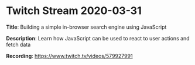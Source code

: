 # Twitch Stream 2020-03-31

**Title**: Building a simple in-browser search engine using JavaScript

**Description**: Learn how JavaScript can be used to react to user actions and fetch data

**Recording**: https://www.twitch.tv/videos/579927991

